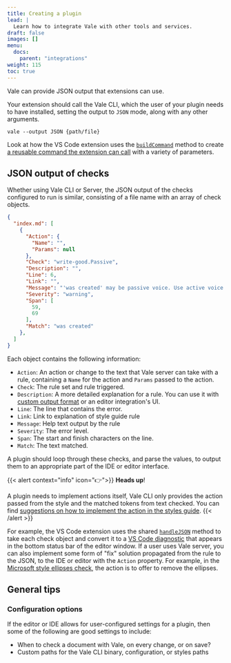 ```yaml
---
title: Creating a plugin
lead: |
  Learn how to integrate Vale with other tools and services.
draft: false
images: []
menu:
  docs:
    parent: "integrations"
weight: 115
toc: true
---
```


Vale can provide JSON output that extensions can use.

Your extension should call the Vale CLI, which the user of your plugin
needs to have installed, setting the output to `JSON` mode, along with any other
arguments.

```shell
vale --output JSON {path/file}
```

Look at how the VS Code extension uses the [`buildCommand`](https://github.com/errata-ai/vale-vscode/blob/78cd80ff5bcc043f51aa22126997c4e86e5b13fd/src/features/vsUtils.ts#L290) method to create [a reusable command the extension can call](https://github.com/errata-ai/vale-vscode/blob/78cd80ff5bcc043f51aa22126997c4e86e5b13fd/src/features/vsProvider.ts#L97) with a variety of parameters.

## JSON output of checks

Whether using Vale CLI or Server, the JSON output of the checks configured to run is similar, consisting of a file name with an array of check objects.

```json
{
  "index.md": [
    {
      "Action": {
        "Name": "",
        "Params": null
      },
      "Check": "write-good.Passive",
      "Description": "",
      "Line": 6,
      "Link": "",
      "Message": "'was created' may be passive voice. Use active voice if you can.",
      "Severity": "warning",
      "Span": [
        59,
        69
      ],
      "Match": "was created"
    },
  ]
}
```

Each object contains the following information:

-   `Action`: An action or change to the text that Vale server can take with a rule, containing a `Name` for the action and `Params` passed to the action.
-   `Check`: The rule set and rule triggered.
-   `Description`: A more detailed explanation for a rule. You can use it with [custom output format](/manual/output) or an editor integration's UI.
-   `Line`: The line that contains the error.
-   `Link`: Link to explanation of style guide rule
-   `Message`: Help text output by the rule
-   `Severity`: The error level.
-   `Span`: The start and finish characters on the line.
-   `Match`: The text matched.

A plugin should loop through these checks, and parse the values, to output them to an appropriate part of the IDE or editor interface.

{{< alert context="info" icon="👉">}}
**Heads up**!

A plugin needs to implement actions itself, Vale CLI only provides the action passed from the style and the matched tokens from text checked. You can find [suggestions on how to implement the action in the styles guide](/docs/topics/styles#actions).
{{< /alert >}}

For example, the VS Code extension uses the shared [`handleJSON`](https://github.com/errata-ai/vale-vscode/blob/78cd80ff5bcc043f51aa22126997c4e86e5b13fd/src/features/vsProvider.ts#L110) method to take each check object and convert it to a [VS Code diagnostic](https://code.visualstudio.com/api/references/vscode-api#Diagnostic) that appears in the bottom status bar of the editor window. If a user uses Vale server, you can also implement some form of "fix" solution propagated from the rule to the JSON, to the IDE or editor with the `Action` property. For example, in the [Microsoft style ellipses check](https://github.com/errata-ai/Microsoft/blob/ec219cff4ef10c558945f25dcb47eb1fc6ebca24/Microsoft/Ellipses.yml), the action is to offer to remove the ellipses.

## General tips

### Configuration options

If the editor or IDE allows for user-configured settings for a plugin, then some of the following are good settings to include:

-   When to check a document with Vale, on every change, or on save?
-   Custom paths for the Vale CLI binary, configuration, or styles paths
